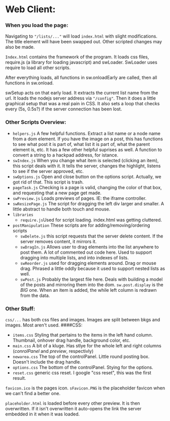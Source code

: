 Web Client:
===========

### When you load the page:
Navigating to `"/lists/..."` will load `index.html` with slight modifications. The title element will have been swapped out. Other scripted changes may also be made.

`Index.html` contains the framework of the program. It loads css files, require.js (a library for loading javascript) and swLoader. SwLoader uses require to load all other scripts.

After everything loads, all functions in sw.onloadEarly are called, then all functions in sw.onload.

swSetup acts on that early load. It extracts the current list name from the url. It loads the nodejs server address via `"/config"`. Then it does a little graphical setup that was a real pain in CSS. It also sets a loop that checks every (5s, 0.5s?) if the server connection has been lost.

### Other Scripts Overview:

* `helpers.js` A few helpful functions. Extract a list name or a node name from a dom element. If you have the image on a post, this has functions to see what post it is part of, what list it is part of, what the parent element is, etc. It has a few other helpful suprises as well. A function to convert a string to a hackpad address, for istance.
* `swIndex.js` When you change what item is selected (clicking an item), this script deals with it. It tells the server, changes the highlight, listens to see if the server approved, etc.
* `swOptions.js` Open and close button on the options script. Actually, we got rid of that. This script is trash.
* `pageTask.js` Checking is a page is valid, changing the color of that box, and requesting that a new page get made.
* `swPreview.js` Loads previews of pages. IE: the iframe controller.
* `swResizePage.js` The script for dragging the left div larger and smaller. A little abstract to handle both touch and mouse.
* `libraries`
    * `require.js`Used for script loading. index.html was getting cluttered.
* `postManipulation` These scripts are for adding/removing/ordering scripts
    * `swDelete.js` this script requests that the server delete content. If the server removes content, it mirrors it.
    * `swDragIn.js` Allows user to drag elements into the list anywhere to post them. A lot of commented out code here. Used to support dragging into multiple lists, and into indexes of lists.
    * `swReorder.js` used for dragging elements around. Drag or mouse drag. Phrased a little oddly because it used to support nested lists as well.
    * `swPost.js` Probably the largest file here. Deals with building a model of the posts and mirroring them into the dom. `sw.post.display` is the _BIG_ one. When an item is added, the while left column is redrawn from the data.

### Other Stuff:
`css/...` has both css files and images. Images are split between bkgs and images. Most aren't used.
####CSS:
* `items.css` Styling that pertains to the items in the left hand column. Thumbnail, onhover drag handle, background color, etc.
* `main.css` A bit of a kluge. Has stlye for the whole left and right columns (_conrolPanel_ and _preview_, respectivly)
* `newarea.css` The top of the controlPanel. Little round posting box. Doesn't include the drag handle.
* `options.css` The bottom of the controlPanel. Stying for the options.
* `reset.css` generic css reset. I google "css reset", this was the first result.

`favicon.ico` is the pages icon. `sFavicon.PNG` is the placeholder favicon when we can't find a better one.

`placeholder.html` is loaded before every other preview. It is then overwritten. If it isn't overwritten it auto-opens the link the server embedded in it when it was loaded.


